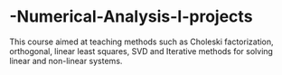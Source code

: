 # -Numerical-Analysis-I-projects
This course aimed at teaching methods such as Choleski factorization, orthogonal, linear least squares, SVD and Iterative methods for solving linear and non-linear systems.  
